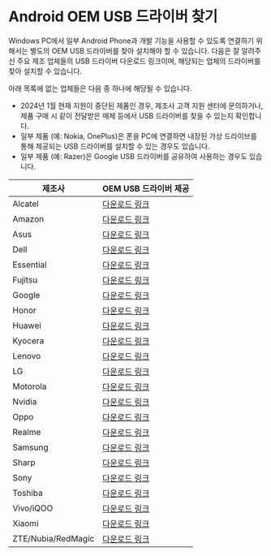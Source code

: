 # Android OEM USB 드라이버 찾기

Windows PC에서 일부 Android Phone과 개발 기능을 사용할 수 있도록 연결하기 위해서는 별도의 OEM USB 드라이버를 찾아 설치해야 할 수 있습니다. 다음은 잘 알려주신 주요 제조 업체들의 USB 드라이버 다운로드 링크이며, 해당되는 업체의 드라이버를 찾아 설치할 수 있습니다.

아래 목록에 없는 업체들은 다음 중 하나에 해당될 수 있습니다.

* 2024년 1월 현재 지원이 중단된 제품인 경우, 제조사 고객 지원 센터에 문의하거나, 제품 구매 시 같이 전달받은 매체 등에서 USB 드라이버를 찾을 수 있는지 확인합니다.
* 일부 제품 (예: Nokia, OnePlus)은 폰을 PC에 연결하면 내장된 가상 드라이브를 통해 제공되는 USB 드라이버를 설치할 수 있는 경우도 있습니다.
* 일부 제품 (예: Razer)은 Google USB 드라이버를 공유하여 사용하는 경우도 있습니다.

| 제조사 | OEM USB 드라이버 제공 |
| --- | --- |
| Alcatel | [다운로드 링크](https://www.alcatelmobile.com/support/software-drivers/) |
| Amazon | [다운로드 링크](https://developer.amazon.com/docs/fire-tablets/connecting-adb-to-device.html) |
| Asus | [다운로드 링크](https://www.asus.com/support/Download-Center/) |
| Dell | [다운로드 링크](https://www.dell.com/support/home/en-us/products/tablets_int?app=drivers) |
| Essential | [다운로드 링크](https://androidfilehost.com/?fid=7161016148664835658) |
| Fujitsu | [다운로드 링크](https://spf.fmworld.net/fujitsu/c/develop/sp/android/) |
| Google | [다운로드 링크](https://developer.android.com/studio/run/win-usb?hl=ko) |
| Honor | [다운로드 링크](https://www.hihonor.com/global/tech/honor-suite/) |
| Huawei | [다운로드 링크](https://consumer.huawei.com/en/support/hisuite/) |
| Kyocera | [다운로드 링크](https://kyoceramobile.com/support/drivers/) |
| Lenovo | [다운로드 링크](https://support.lenovo.com/us/en/solutions/ht502856-how-to-install-the-phone-driver-lenovo-smartphone) |
| LG | [다운로드 링크](https://www.lg.com/us/support/help-library/lg-mobile-drivers-and-software-CT10000027-20150179827560) |
| Motorola | [다운로드 링크](https://en-us.support.motorola.com/app/answers/detail/a_id/88481) |
| Nvidia | [다운로드 링크](https://developer.nvidia.com/shield-open-source) |
| Oppo | [다운로드 링크](https://www.oppo.com/en/rom/) |
| Realme | [다운로드 링크](https://www.realme.com/in/support/software-update) |
| Samsung | [다운로드 링크](https://developer.samsung.com/android-usb-driver) |
| Sharp | [다운로드 링크](https://k-tai.sharp.co.jp/support/developers/driver/index_en.html) |
| Sony | [다운로드 링크](https://developer.sony.com/open-source/aosp-on-xperia-open-devices/downloads/drivers) |
| Toshiba | [다운로드 링크](https://support.dynabook.com/sscontent?docId=4001814) |
| Vivo/iQOO | [다운로드 링크](https://zs.vivo.com.cn/upload/mtpdrivers/vivo_mtp_driver.exe) |
| Xiaomi | [다운로드 링크](https://web.vip.miui.com/page/info/mio/mio/detail?postId=18464849) |
| ZTE/Nubia/RedMagic | [다운로드 링크](https://support.zte.com.cn/support/news/NewsDetail.aspx?newsId=1000442) |
